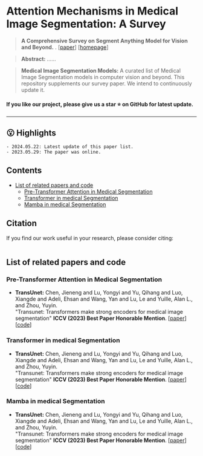 # Attention Mechanisms in Medical Image Segmentation: A Survey

> **A Comprehensive Survey on Segment Anything Model for Vision and Beyond.** . [[paper]([https://arxiv.org/abs/2305.08196](https://arxiv.org/abs/2305.17937))] [[homepage](https://github.com/Ammexm/Medical-Image-Segmentation)]

> **<p align="justify"> Abstract:** *......* </p>


> **Medical Image Segmentation Models:** A curated list of Medical Image Segmentation models in computer vision and beyond. This repository supplements our survey paper. We intend to continuously update it.
#### If you like our project, please give us a star ⭐ on GitHub for latest update.
____

## 😮 Highlights
```
- 2024.05.22: Latest update of this paper list.
- 2023.05.29: The paper was online.
```
## Contents
- [List of related papers and code](#List-of-related-papers-and-code) 
  - [Pre-Transformer Attention in Medical Segmentation](#Pre-Transformer-Attention-in-Medical-Segmentatio)
  - [Transformer in medical Segmentation](#Transformer-in-medical-Segmentation)
  - [Mamba in medical Segmentation](#Mamba-in-medical-Segmentation)
## Citation

If you find our work useful in your research, please consider citing:
```

```

## List of related papers and code
### Pre-Transformer Attention in Medical Segmentation
- **TransUnet:** Chen, Jieneng and Lu, Yongyi and Yu, Qihang and Luo, Xiangde and Adeli, Ehsan and Wang, Yan and Lu, Le and Yuille, Alan L., and Zhou, Yuyin.<br />
  "Transunet: Transformers make strong encoders for medical image segmentation" **ICCV (2023) Best Paper Honorable Mention**.
  [[paper](https://arxiv.org/pdf/2102.04306)] 
  [[code](https://github.com/Beckschen/TransUNet)]

### Transformer in medical Segmentation
- **TransUnet:** Chen, Jieneng and Lu, Yongyi and Yu, Qihang and Luo, Xiangde and Adeli, Ehsan and Wang, Yan and Lu, Le and Yuille, Alan L., and Zhou, Yuyin.<br />
  "Transunet: Transformers make strong encoders for medical image segmentation" **ICCV (2023) Best Paper Honorable Mention**.
  [[paper](https://arxiv.org/pdf/2102.04306)] 
  [[code](https://github.com/Beckschen/TransUNet)]

### Mamba in medical Segmentation
- **TransUnet:** Chen, Jieneng and Lu, Yongyi and Yu, Qihang and Luo, Xiangde and Adeli, Ehsan and Wang, Yan and Lu, Le and Yuille, Alan L., and Zhou, Yuyin.<br />
  "Transunet: Transformers make strong encoders for medical image segmentation" **ICCV (2023) Best Paper Honorable Mention**.
  [[paper](https://arxiv.org/pdf/2102.04306)] 
  [[code](https://github.com/Beckschen/TransUNet)]

